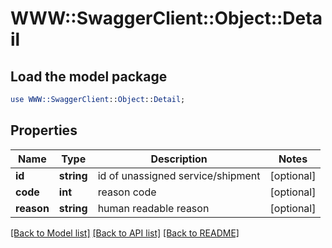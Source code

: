 # WWW::SwaggerClient::Object::Detail

## Load the model package
```perl
use WWW::SwaggerClient::Object::Detail;
```

## Properties
Name | Type | Description | Notes
------------ | ------------- | ------------- | -------------
**id** | **string** | id of unassigned service/shipment | [optional] 
**code** | **int** | reason code | [optional] 
**reason** | **string** | human readable reason | [optional] 

[[Back to Model list]](../README.md#documentation-for-models) [[Back to API list]](../README.md#documentation-for-api-endpoints) [[Back to README]](../README.md)



